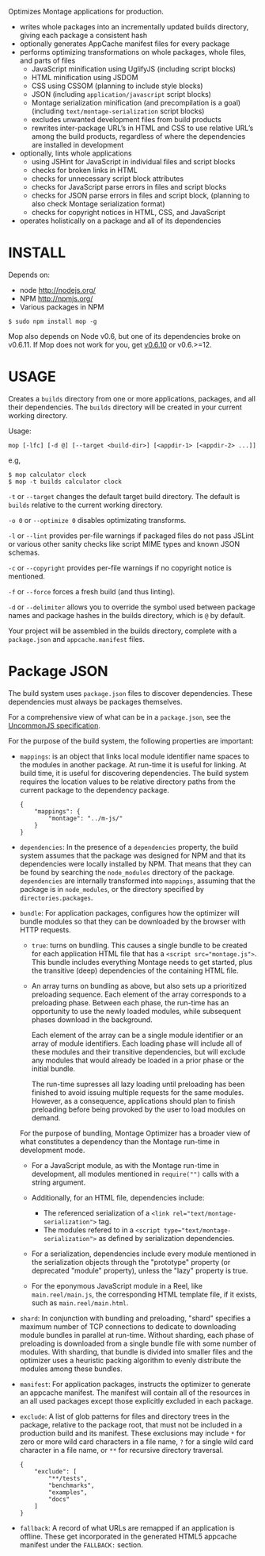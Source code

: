 
Optimizes Montage applications for production.

-   writes whole packages into an incrementally updated builds
    directory, giving each package a consistent hash
-   optionally generates AppCache manifest files for every package
-   performs optimizing transformations on whole packages, whole files,
    and parts of files
    -   JavaScript minification using UglifyJS (including script
        blocks)
    -   HTML minification using JSDOM
    -   CSS using CSSOM (planning to include style blocks)
    -   JSON (including ``application/javascript`` script blocks)
    -   Montage serialization minification (and precompilation is a
        goal) (including ``text/montage-serialization`` script
        blocks)
    -   excludes unwanted development files from build products
    -   rewrites inter-package URL’s in HTML and CSS to use relative
        URL’s among the build products, regardless of where the
        dependencies are installed in development
-   optionally, lints whole applications
    -   using JSHint for JavaScript in individual files and script
        blocks
    -   checks for broken links in HTML
    -   checks for unnecessary script block attributes
    -   checks for JavaScript parse errors in files and script blocks
    -   checks for JSON parse errors in files and script block,
        (planning to also check Montage serialization format)
    -   checks for copyright notices in HTML, CSS, and JavaScript
-   operates holistically on a package and all of its dependencies


INSTALL
=======

Depends on:

-	node <http://nodejs.org/>
-	NPM <http://npmjs.org/>
-	Various packages in NPM

```
$ sudo npm install mop -g
```

Mop also depends on Node v0.6, but one of its dependencies broke on
v0.6.11.  If Mop does not work for you, get
[v0.6.10](http://nodejs.org/dist/v0.6.10/) or v0.6.>=12.


USAGE
=====

Creates a ``builds`` directory from one or more applications, packages,
and all their dependencies.	 The ``builds`` directory will be created in
your current working directory.

Usage:

	mop [-lfc] [-d @] [--target <build-dir>] [<appdir-1> [<appdir-2> ...]]

e.g,

	$ mop calculator clock
	$ mop -t builds calculator clock

``-t`` or ``--target`` changes the default target build directory.
The default is ``builds`` relative to the current working directory.

``-o 0`` or ``--optimize 0`` disables optimizating transforms.

``-l`` or ``--lint`` provides per-file warnings if packaged files do
not pass JSLint or various other sanity checks like script MIME types
and known JSON schemas.

``-c`` or ``--copyright`` provides per-file warnings if no copyright
notice is mentioned.

``-f`` or ``--force`` forces a fresh build (and thus linting).

``-d`` or ``--delimiter`` allows you to override the symbol used between
package names and package hashes in the builds directory, which is ``@``
by default.

Your project will be assembled in the builds directory, complete with a
``package.json`` and ``appcache.manifest`` files.


Package JSON
============

The build system uses ``package.json`` files to discover dependencies.
These dependencies must always be packages themselves.

For a comprehensive view of what can be in a ``package.json``, see the
[UncommonJS specification][1].

[1]: https://github.com/kriskowal/uncommonjs/blob/master/packages/specification.md

For the purpose of the build system, the following properties are
important:

-   ``mappings``: is an object that links local module identifier name
    spaces to the modules in another package.  At run-time it is
    useful for linking.  At build time, it is useful for discovering
    dependencies.  The build system requires the location values to be
    relative directory paths from the current package to the
    dependency package.

        {
            "mappings": {
                "montage": "../m-js/"
            }
        }

-   ``dependencies``: In the presence of a ``dependencies`` property,
    the build system assumes that the package was designed for NPM and
    that its dependencies were locally installed by NPM.  That means
    that they can be found by searching the ``node_modules`` directory
    of the package.  ``dependencies`` are internally transformed into
    ``mappings``, assuming that the package is in ``node_modules``, or
    the directory specified by ``directories.packages``.

-   ``bundle``: For application packages, configures how the optimizer
    will bundle modules so that they can be downloaded by the browser
    with HTTP requests.

    -   ``true``: turns on bundling.  This causes a single bundle to be
        created for each application HTML file that has a `<script
        src="montage.js">`.  This bundle includes everything Montage
        needs to get started, plus the transitive (deep) dependencies of
        the containing HTML file.

    -   An array turns on bundling as above, but also sets up a
        prioritized preloading sequence.  Each element of the array
        corresponds to a preloading phase.  Between each phase, the
        run-time has an opportunity to use the newly loaded modules,
        while subsequent phases download in the background.

        Each element of the array can be a single module identifier or
        an array of module identifiers.  Each loading phase will include
        all of these modules and their transitive dependencies, but will
        exclude any modules that would already be loaded in a prior
        phase or the initial bundle.

        The run-time supresses all lazy loading until preloading has
        been finished to avoid issuing multiple requests for the same
        modules.  However, as a consequence, applications should plan to
        finish preloading before being provoked by the user to
        load modules on demand.

    For the purpose of bundling, Montage Optimizer has a broader view of
    what constitutes a dependency than the Montage run-time in
    development mode.

    -   For a JavaScript module, as with the Montage run-time in
        development, all modules mentioned in `require("")` calls with a
        string argument.

    -   Additionally, for an HTML file, dependencies include:

        -   The referenced serialization of a `<link
            rel="text/montage-serialization">` tag.
        -   The modules refered to in a `<script
            type="text/montage-serialization">` as defined by
            serialization dependencies.

    -   For a serialization, dependencies include every module mentioned
        in the serialization objects through the "prototype" property
        (or deprecated "module" property), unless the "lazy" property is
        true.

    -   For the eponymous JavaScript module in a Reel, like
        `main.reel/main.js`, the corresponding HTML template file, if it
        exists, such as `main.reel/main.html`.

-   ``shard``: In conjunction with bundling and preloading, "shard"
    specifies a maximum number of TCP connections to dedicate to
    downloading module bundles in parallel at run-time.  Without
    sharding, each phase of preloading is downloaded from a single
    bundle file with some number of modules.  With sharding, that bundle
    is divided into smaller files and the optimizer uses a heuristic
    packing algorithm to evenly distribute the modules among these
    bundles.

-   ``manifest``: For application packages, instructs the optimizer to
    generate an appcache manifest.  The manifest will contain all of the
    resources in an all used packages except those explicitly excluded
    in each package.

-   ``exclude``: A list of glob patterns for files and directory trees
    in the package, relative to the package root, that must not be
    included in a production build and its manifest.  These exclusions
    may include ``*`` for zero or more wild card characters in a file
    name, ``?`` for a single wild card character in a file name, or
    ``**`` for recursive directory traversal.

        {
            "exclude": [
                "**/tests",
                "benchmarks",
                "examples",
                "docs"
            ]
        }

-   ``fallback``: A record of what URLs are remapped if an application
    is offline.  These get incorporated in the generated HTML5
    appcache manifest under the ``FALLBACK:`` section.

